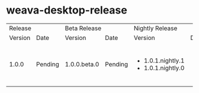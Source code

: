 ﻿# weava-desktop-release


<table>
  <tr>
    <td colspan="2">Release</td>
    <td colspan="2">Beta Release</td>
    <td colspan="2">Nightly Release</td>
  </tr>

  <tr>
    <td>Version</td>
    <td>Date</td>
    <td>Version</td>
    <td>Date</td>
    <td>Version</td>
    <td>Date</td>
  </tr>

  <tr>
  <td>1.0.0</td>
      <td>Pending</td>
      <td>1.0.0.beta.0</td>
      <td>Pending</td>
      <td>
        <ul>
            <li>1.0.1.nightly.1</li>
            <li>1.0.1.nightly.0</li>
        </ul>
      </td>
      <td>
         <ul>
            <li>2018-01-25</li>
            <li>2018-01-25</li>
        </ul>
      </td>
  </tr>

</table>
